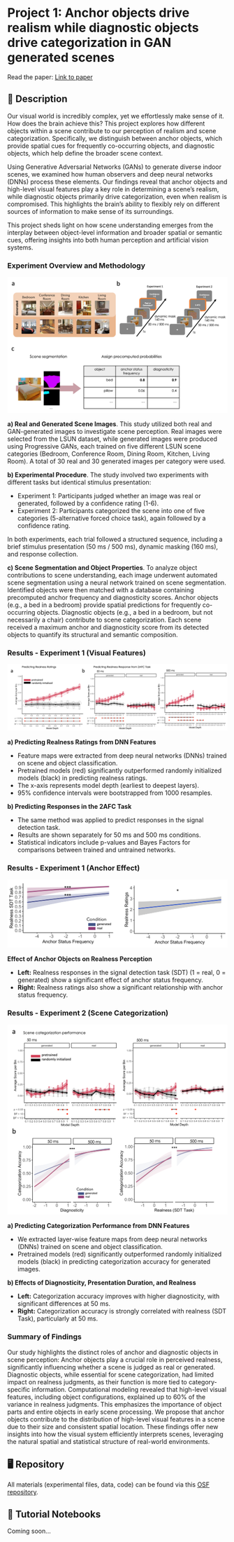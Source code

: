 # Project 1: Anchor objects drive realism while diagnostic objects drive categorization in GAN generated scenes

Read the paper: [Link to paper](https://www.nature.com/articles/s44271-024-00119-z)

## 📖 Description
Our visual world is incredibly complex, yet we effortlessly make sense of it. How does the brain achieve this? This project explores how different objects within a scene contribute to our perception of realism and scene categorization. Specifically, we distinguish between anchor objects, which provide spatial cues for frequently co-occurring objects, and diagnostic objects, which help define the broader scene context.

Using Generative Adversarial Networks (GANs) to generate diverse indoor scenes, we examined how human observers and deep neural networks (DNNs) process these elements. Our findings reveal that anchor objects and high-level visual features play a key role in determining a scene’s realism, while diagnostic objects primarily drive categorization, even when realism is compromised. This highlights the brain’s ability to flexibly rely on different sources of information to make sense of its surroundings.

This project sheds light on how scene understanding emerges from the interplay between object-level information and broader spatial or semantic cues, offering insights into both human perception and artificial vision systems.

### Experiment Overview and Methodology

![Figure 1: Experimental Design and Object Analysis](../assets/images/Figure1.png)

**a) Real and Generated Scene Images**. This study utilized both real and GAN-generated images to investigate scene perception. Real images were selected from the LSUN dataset, while generated images were produced using Progressive GANs, each trained on five different LSUN scene categories (Bedroom, Conference Room, Dining Room, Kitchen, Living Room). A total of 30 real and 30 generated images per category were used.

**b) Experimental Procedure**. The study involved two experiments with different tasks but identical stimulus presentation:

- Experiment 1: Participants judged whether an image was real or generated, followed by a confidence rating (1-6).
- Experiment 2: Participants categorized the scene into one of five categories (5-alternative forced choice task), again followed  by a confidence rating.

In both experiments, each trial followed a structured sequence, including a brief stimulus presentation (50 ms / 500 ms), dynamic masking (160 ms), and response collection.

**c) Scene Segmentation and Object Properties**. To analyze object contributions to scene understanding, each image underwent automated scene segmentation using a neural network trained on scene segmentation. Identified objects were then matched with a database containing precomputed anchor frequency and diagnosticity scores. Anchor objects (e.g., a bed in a bedroom) provide spatial predictions for frequently co-occurring objects. Diagnostic objects (e.g., a bed in a bedroom, but not necessarily a chair) contribute to scene categorization. Each scene received a maximum anchor and diagnosticity score from its detected objects to quantify its structural and semantic composition.

### Results - Experiment 1 (Visual Features)

![Figure 1: Predicting Realness Ratings and 2AFC Responses](../assets/images/Figure2.png)

**a) Predicting Realness Ratings from DNN Features**
- Feature maps were extracted from deep neural networks (DNNs) trained on scene and object classification.
- Pretrained models (red) significantly outperformed randomly initialized models (black) in predicting realness ratings.
- The x-axis represents model depth (earliest to deepest layers).
- 95% confidence intervals were bootstrapped from 1000 resamples.

**b) Predicting Responses in the 2AFC Task**
- The same method was applied to predict responses in the signal detection task.
- Results are shown separately for 50 ms and 500 ms conditions.
- Statistical indicators include p-values and Bayes Factors for comparisons between trained and untrained networks.

### Results - Experiment 1 (Anchor Effect)

![Figure 2: Effect of Anchor Status Frequency on Realness Ratings](../assets/images/Figure3.png)

**Effect of Anchor Objects on Realness Perception**

- **Left:** Realness responses in the signal detection task (SDT) (1 = real, 0 = generated) show a significant effect of anchor status frequency.
- **Right:** Realness ratings also show a significant relationship with anchor status frequency.

### Results - Experiment 2 (Scene Categorization)

![Figure 3: Predicting Scene Categorization Performance](../assets/images/Figure4.png)

**a) Predicting Categorization Performance from DNN Features**

- We extracted layer-wise feature maps from deep neural networks (DNNs) trained on scene and object classification.
- Pretrained models (red) significantly outperformed randomly initialized models (black) in predicting categorization accuracy for generated images.

**b) Effects of Diagnosticity, Presentation Duration, and Realness**

- **Left:** Categorization accuracy improves with higher diagnosticity, with significant differences at 50 ms.
- **Right:** Categorization accuracy is strongly correlated with realness (SDT Task), particularly at 50 ms.

### Summary of Findings

Our study highlights the distinct roles of anchor and diagnostic objects in scene perception: Anchor objects play a crucial role in perceived realness, significantly influencing whether a scene is judged as real or generated. Diagnostic objects, while essential for scene categorization, had limited impact on realness judgments, as their function is more tied to category-specific information.
Computational modeling revealed that high-level visual features, including object configurations, explained up to 60% of the variance in realness judgments. This emphasizes the importance of object parts and entire objects in early scene processing. We propose that anchor objects contribute to the distribution of high-level visual features in a scene due to their size and consistent spatial location. These findings offer new insights into how the visual system efficiently interprets scenes, leveraging the natural spatial and statistical structure of real-world environments.

## 🖥️ Repository

All materials (experimental files, data, code) can be found via this [OSF repository](https://osf.io/x2rbq/?view_only=fbdb72f4a8904f9dae6d39d3e02f7cb5).

## 📑 Tutorial Notebooks

Coming soon...
